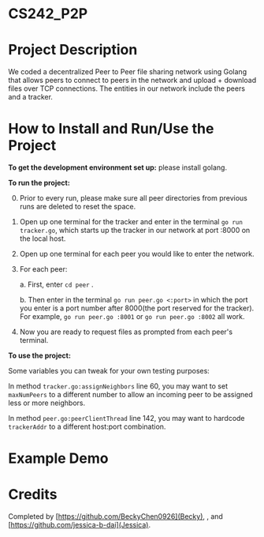 # CS242_P2P

# Project Description
We coded a decentralized Peer to Peer file sharing network using Golang that allows peers to connect to peers in the network and upload + download files over TCP connections. The entities in our network include the peers and a tracker.

# How to Install and Run/Use the Project
**To get the development environment set up:** please install golang. 

**To run the project:**

0) Prior to every run, please make sure all peer directories from previous runs are deleted to reset the space.
1) Open up one terminal for the tracker and enter in the terminal ```go run tracker.go```, which starts up the tracker in our network at port :8000 on the local host.
2) Open up one terminal for each peer you would like to enter the network.
3) For each peer:

    a. First, enter ```cd peer``` .
   
    b. Then enter in the terminal ```go run peer.go <:port>``` in which the port you enter is a port number after 8000(the port reserved for the tracker). For example, ```go run peer.go :8001``` or ```go run peer.go :8002``` all work.
   
4) Now you are ready to request files as prompted from each peer's terminal.

**To use the project:**

Some variables you can tweak for your own testing purposes:

In method ```tracker.go:assignNeighbors``` line 60, you may want to set ```maxNumPeers``` to a different number to allow an incoming peer to be assigned less or more neighbors. 

In method ```peer.go:peerClientThread``` line 142, you may want to hardcode ```trackerAddr``` to a different host:port combination.

# Example Demo


# Credits
Completed by [https://github.com/BeckyChen0926](Becky), [](Kitty), and [https://github.com/jessica-b-dai](Jessica). 


